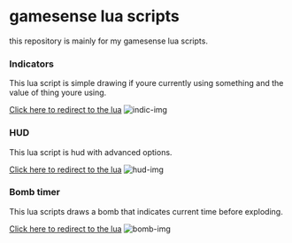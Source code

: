 # gamesense lua scripts

this repository is mainly for my gamesense lua scripts.

### Indicators

This lua script is simple drawing if youre currently using something and the value of thing youre using.

[Click here to redirect to the lua](https://github.com/solohvh/gs-lua/blob/master/indicators.lua)
![indic-img](https://cdn.discordapp.com/attachments/528307895729913856/630832617910173697/unknown.png)


### HUD

This lua script is hud with advanced options.

[Click here to redirect to the lua](https://github.com/solohvh/gs-lua/blob/master/hud.lua)
![hud-img](https://cdn.discordapp.com/attachments/528307895729913856/628680148996194317/unknown.png)


### Bomb timer

This lua scripts draws a bomb that indicates current time before exploding.

[Click here to redirect to the lua](https://github.com/solohvh/gs-lua/blob/master/bomb_timer.lua)
![bomb-img](https://cdn.discordapp.com/attachments/528727323785297933/594968072977121301/unknown.png)
